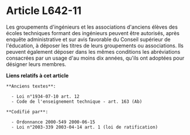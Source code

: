 # Article L642-11

Les groupements d'ingénieurs et les associations d'anciens élèves des écoles techniques formant des ingénieurs peuvent être
autorisés, après enquête administrative et sur avis favorable du Conseil supérieur de l'éducation, à déposer les titres de
leurs groupements ou associations. Ils peuvent également déposer dans les mêmes conditions les abréviations consacrées par un
usage d'au moins dix années, qu'ils ont adoptées pour désigner leurs membres.

**Liens relatifs à cet article**

	**Anciens textes**:

	  - Loi n°1934-07-10 art. 12
	  - Code de l'enseignement technique - art. 163 (Ab)

	**Codifié par**:

	  - Ordonnance 2000-549 2000-06-15
	  - Loi n°2003-339 2003-04-14 art. 1 (loi de ratification)
